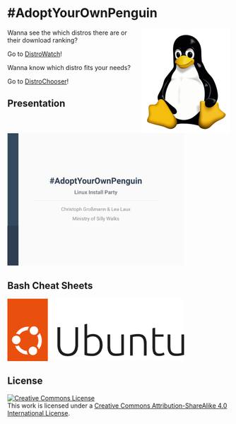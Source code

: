 # \#AdoptYourOwnPenguin

<img src="./graphics/tux.png" alt="TUX" width="200" align="right"/>

Wanna see the which distros there are or their download ranking?

Go to [DistroWatch](https://distrowatch.com/)!

Wanna know which distro fits your needs?

Go to [DistroChooser](https://distrochooser.de/)!

## Presentation

<a rel="presentation" href="./presentation/adoptyourownpenguin_presentation.pdf"><img alt="Link to presentation" style="border-width:0" src="./presentation/adoptyourownpenguin_presentation_titlepage.png" width="400" /></a>

## Bash Cheat Sheets

<a rel="ubuntucheat" href="./cheat_sheets/Ubuntu/ubuntu_bash_cheat_sheet.pdf"><img alt="Link to Ubuntu bash cheat sheet" style="border-width:0" src="./graphics/logos/Ubuntu/ubuntu-logo-2022_whitebg.png" width="400" /></a>

## License

<a rel="license" href="http://creativecommons.org/licenses/by-sa/4.0/"><img alt="Creative Commons License" style="border-width:0" src="https://i.creativecommons.org/l/by-sa/4.0/88x31.png" /></a><br />This work is licensed under a <a rel="license" href="http://creativecommons.org/licenses/by-sa/4.0/">Creative Commons Attribution-ShareAlike 4.0 International License</a>.
